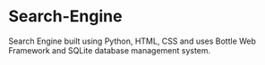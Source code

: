 # Search-Engine
Search Engine built using Python, HTML, CSS and uses Bottle Web Framework and SQLite database management system.
